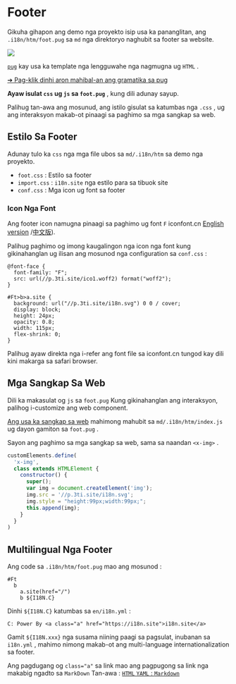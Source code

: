 # Footer

Gikuha gihapon ang demo nga proyekto isip usa ka pananglitan, ang `.i18n/htm/foot.pug` sa `md` nga direktoryo naghubit sa footer sa website.

![](https://p.3ti.site/1721286077.avif)

[`pug`](https://pugjs.org) kay usa ka template nga lengguwahe nga nagmugna ug `HTML` .

[➔ Pag-klik dinhi aron mahibal-an ang gramatika sa pug](https://pugjs.org)

**Ayaw isulat `css` ug `js` sa `foot.pug`** , kung dili adunay sayup.

Palihug tan-awa ang mosunud, ang istilo gisulat sa katumbas nga `.css` , ug ang interaksyon makab-ot pinaagi sa paghimo sa mga sangkap sa web.

## Estilo Sa Footer

Adunay tulo ka `css` nga mga file ubos sa `md/.i18n/htm` sa demo nga proyekto.

* `foot.css` : Estilo sa footer
* `import.css` : `i18n.site` nga estilo para sa tibuok site
* `conf.css` : Mga icon ug font sa footer

### Icon Nga Font

Ang footer icon namugna pinaagi sa paghimo ug font `F` iconfont.cn [English version](https://www.iconfont.cn/?lang=en-us) /[中文版](https://www.iconfont.cn/?lang=zh)).

Palihug paghimo og imong kaugalingon nga icon nga font kung gikinahanglan ug ilisan ang mosunod nga configuration sa `conf.css` :

```
@font-face {
  font-family: "F";
  src: url(//p.3ti.site/ico1.woff2) format("woff2");
}

#Ft>b>a.site {
  background: url("//p.3ti.site/i18n.svg") 0 0 / cover;
  display: block;
  height: 24px;
  opacity: 0.8;
  width: 115px;
  flex-shrink: 0;
}
```

Palihug ayaw direkta nga i-refer ang font file sa iconfont.cn tungod kay dili kini makarga sa safari browser.

## Mga Sangkap Sa Web

Dili ka makasulat og `js` sa `foot.pug` Kung gikinahanglan ang interaksyon, palihog i-customize ang web component.

[Ang usa ka sangkap sa web](https://www.freecodecamp.org/news/build-your-first-web-component/) mahimong mahubit sa `md/.i18n/htm/index.js` ug dayon gamiton sa `foot.pug` .

Sayon ang paghimo sa mga sangkap sa web, sama sa naandan `<x-img>` .

```js
customElements.define(
  'x-img',
  class extends HTMLElement {
    constructor() {
      super();
      var img = document.createElement('img');
      img.src = '//p.3ti.site/i18n.svg';
      img.style = "height:99px;width:99px;";
      this.append(img);
    }
  }
)
```

## Multilingual Nga Footer

Ang code sa `.i18n/htm/foot.pug` mao ang mosunod :

```
#Ft
  b
    a.site(href="/")
    b ${I18N.C}
```

Dinhi `${I18N.C}` katumbas sa `en/i18n.yml` :

```
C: Power By <a class="a" href="https://i18n.site">i18n.site</a>
```

Gamit `${I18N.xxx}` nga susama niining paagi sa pagsulat, inubanan sa `i18n.yml` , mahimo nimong makab-ot ang multi-language internationalization sa footer.

Ang pagdugang og `class="a"` sa link mao ang pagpugong sa link nga makabig ngadto sa `MarkDown` Tan-awa :
 [`HTML` `YAML` : `Markdown`](/i18/qa#H2)